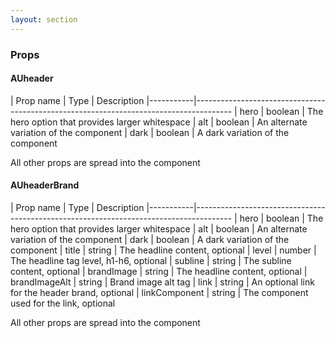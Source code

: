 ```yaml
---
layout: section
---
```


### Props

#### AUheader

| Prop name | Type    | Description
|-----------|---------------------------------------------------------------------------------------
| hero        | boolean | The hero option that provides larger whitespace
| alt         | boolean | An alternate variation of the component
| dark        | boolean | A dark variation of the component

All other props are spread into the component


#### AUheaderBrand

| Prop name | Type    | Description
|-----------|---------------------------------------------------------------------------------------
| hero          | boolean | The hero option that provides larger whitespace
| alt           | boolean | An alternate variation of the component
| dark          | boolean | A dark variation of the component
| title         | string  | The headline content, optional
| level         | number  | The headline tag level, h1-h6, optional
| subline       | string  | The subline content, optional
| brandImage    | string  | The headline content, optional
| brandImageAlt | string  | Brand image alt tag
| link          | string  | An optional link for the header brand, optional
| linkComponent | string  | The component used for the link, optional

All other props are spread into the component

